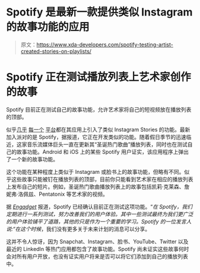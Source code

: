 # Spotify 是最新一款提供类似 Instagram 的故事功能的应用

> 原文：<https://www.xda-developers.com/spotify-testing-artist-created-stories-on-playlists/>

# Spotify 正在测试播放列表上艺术家创作的故事

Spotify 目前正在测试自己的故事功能，允许艺术家将自己的短视频放在播放列表的顶部。

似乎[几乎](https://www.xda-developers.com/google-search-discover-lens-stories-activity-cards/) [每一个](https://www.xda-developers.com/google-discover-dedicated-section-immersive-web-stories/) [平台](https://www.xda-developers.com/twitter-fleets-now-available-clubhouse-voice-chat-rooms/)都在其应用上引入了类似 Instagram Stories 的功能。最新加入派对的是 Spotify，据报道，它正在开发类似的功能。随着假日季节的迅速临近，这家音乐流媒体巨头一直在更新其“圣诞热门歌曲”播放列表，同时也在测试自己的故事功能。Android 和 iOS 上的某些 Spotify 用户证实，该应用程序上弹出了一个新的故事功能。

这个功能在某种程度上类似于 Instagram 或脸书上的故事功能，但略有不同。似乎这些故事只能被钉在播放列表的顶部，目前你只能看到艺术家在相应的播放列表上发布自己的短片。例如，圣诞热门歌曲播放列表上的故事包括凯莉·克莱森、詹妮弗·洛佩兹、Pentatonix 等艺术家的视频。

据 *[Engadget](https://www.engadget.com/spotify-stories-playlist-test-artists-202540428.html)* 报道，Spotify 已经确认目前正在测试这项功能。“*在 Spotify，我们定期进行一系列测试，努力改善我们的用户体验。其中一些测试最终为我们更广泛的用户体验铺平了道路，其他的只是作为一个重要的学习。Spotify 的一位发言人说:“在这个时候*，我们没有更多关于未来计划的消息可以分享。

这并不令人惊讶，因为 Snapchat、Instagram、脸书、YouTube、Twitter 以及最近的 LinkedIn 等热门应用都包含了故事功能。Spotify 尚未证实这些故事何时会对所有用户开放，也没有证实用户将来是否可以将它们添加到自己的播放列表中。